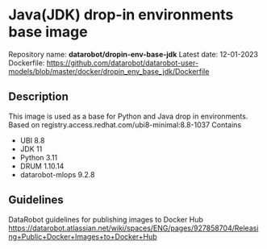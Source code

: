 # Java(JDK) drop-in environments base image
Repository name: **datarobot/dropin-env-base-jdk**
Latest date: 12-01-2023
Dockerfile: https://github.com/datarobot/datarobot-user-models/blob/master/docker/dropin_env_base_jdk/Dockerfile

## Description
This image is used as a base for Python and Java drop in environments.
Based on registry.access.redhat.com/ubi8-minimal:8.8-1037
Contains
* UBI 8.8
* JDK 11
* Python 3.11
* DRUM 1.10.14
* datarobot-mlops 9.2.8

## Guidelines
DataRobot guidelines for publishing images to Docker Hub
https://datarobot.atlassian.net/wiki/spaces/ENG/pages/927858704/Releasing+Public+Docker+Images+to+Docker+Hub
